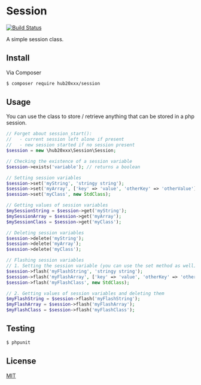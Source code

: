 # Session

[![Build Status](https://travis-ci.org/hub20xx/session.svg)](https://travis-ci.org/hub20xx/session)

A simple session class.

## Install

Via Composer

```bash
$ composer require hub20xxx/session
```

## Usage

You can use the class to store / retrieve anything that can be stored in a php session.


```php
// Forget about session_start():
//   - current session left alone if present
//   - new session started if no session present
$session = new \hub20xxx\Session\Session;

// Checking the existence of a session variable
$session->exists('variable'); // returns a boolean

// Setting session variables
$session->set('myString', 'stringy string');
$session->set('myArray', ['key' => 'value', 'otherKey' => 'otherValue']);
$session->set('myClass', new StdClass);

// Getting values of session variables
$mySessionString = $session->get('myString');
$mySessionArray = $session->get('myArray');
$mySessionClass = $session->get('myClass');

// Deleting session variables
$session->delete('myString');
$session->delete('myArray');
$session->delete('myClass');

// Flashing session variables
// 1. Setting the session variable (you can use the set method as well)
$session->flash('myFlashString', 'stringy string');
$session->flash('myFlashArray', ['key' => 'value', 'otherKey' => 'otherValue']);
$session->flash('myFlashClass', new StdClass);

// 2. Getting values of session variables and deleting them
$myFlashString = $session->flash('myFlashString');
$myFlashArray = $session->flash('myFlashArray');
$myFlashClass = $session->flash('myFlashClass');
```

## Testing

```bash
$ phpunit
```

## License

[MIT](LICENSE.md)

